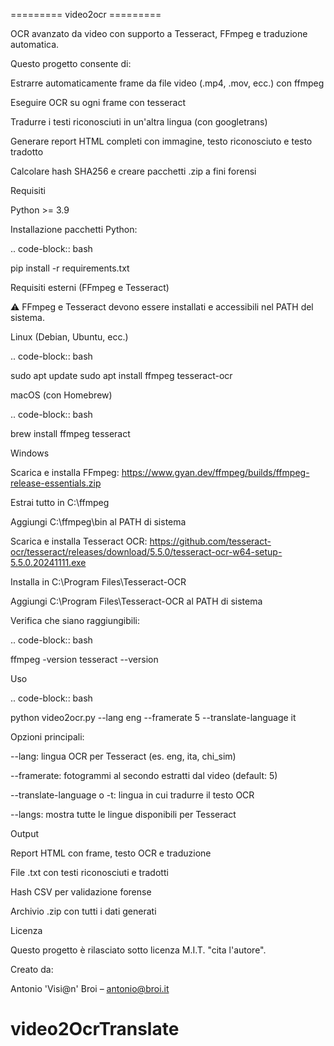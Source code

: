 =========   video2ocr   =========




OCR avanzato da video con supporto a Tesseract, FFmpeg e traduzione automatica.

Questo progetto consente di:

Estrarre automaticamente frame da file video (.mp4, .mov, ecc.) con ffmpeg

Eseguire OCR su ogni frame con tesseract

Tradurre i testi riconosciuti in un'altra lingua (con googletrans)

Generare report HTML completi con immagine, testo riconosciuto e testo tradotto

Calcolare hash SHA256 e creare pacchetti .zip a fini forensi

Requisiti

Python >= 3.9

Installazione pacchetti Python:

.. code-block:: bash

pip install -r requirements.txt

Requisiti esterni (FFmpeg e Tesseract)

⚠️ FFmpeg e Tesseract devono essere installati e accessibili nel PATH del sistema.

Linux (Debian, Ubuntu, ecc.)

.. code-block:: bash

sudo apt update
sudo apt install ffmpeg tesseract-ocr

macOS (con Homebrew)

.. code-block:: bash

brew install ffmpeg tesseract

Windows

Scarica e installa FFmpeg:
https://www.gyan.dev/ffmpeg/builds/ffmpeg-release-essentials.zip

Estrai tutto in C:\ffmpeg

Aggiungi C:\ffmpeg\bin al PATH di sistema

Scarica e installa Tesseract OCR:
https://github.com/tesseract-ocr/tesseract/releases/download/5.5.0/tesseract-ocr-w64-setup-5.5.0.20241111.exe

Installa in C:\Program Files\Tesseract-OCR

Aggiungi C:\Program Files\Tesseract-OCR al PATH di sistema

Verifica che siano raggiungibili:

.. code-block:: bash

ffmpeg -version
tesseract --version

Uso

.. code-block:: bash

python video2ocr.py --lang eng --framerate 5 --translate-language it

Opzioni principali:

--lang: lingua OCR per Tesseract (es. eng, ita, chi_sim)

--framerate: fotogrammi al secondo estratti dal video (default: 5)

--translate-language o -t: lingua in cui tradurre il testo OCR

--langs: mostra tutte le lingue disponibili per Tesseract

Output

Report HTML con frame, testo OCR e traduzione

File .txt con testi riconosciuti e tradotti

Hash CSV per validazione forense

Archivio .zip con tutti i dati generati

Licenza

Questo progetto è rilasciato sotto licenza M.I.T. "cita l'autore".

Creato da:

Antonio 'Visi@n' Broi – antonio@broi.it

# video2OcrTranslate
